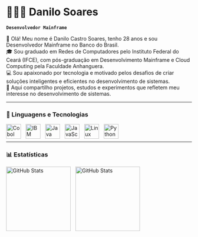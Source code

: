 # 👨🏽‍💻 Danilo Soares

**`Desenvolvedor Mainframe`**

👋 Olá! Meu nome é Danilo Castro Soares, tenho 28 anos e sou Desenvolvedor Mainframe no Banco do Brasil.\
🎓 Sou graduado em Redes de Computadores pelo Instituto Federal do Ceará (IFCE), com pós-graduação em Desenvolvimento Mainframe e Cloud Computing pela Faculdade Anhanguera.\
💻 Sou apaixonado por tecnologia e motivado pelos desafios de criar soluções inteligentes e eficientes no desenvolvimento de sistemas.\
🚀 Aqui compartilho projetos, estudos e experimentos que refletem meu interesse no desenvolvimento de sistemas.

---

### 🤖 Linguagens e Tecnologias

<img 
    align="left" 
    alt="Cobol" 
    title="COBOL"
    width="40px" 
    style="padding-right: 10px;" 
    src="https://www.svgrepo.com/show/339080/cobol-language.svg" 
/>
<img 
    align="left" 
    alt="IBM DB2" 
    title="IBM DB2"
    width="40px" 
    style="padding-right: 10px;" 
    src="https://dbdb.io/media/logos/ibm-db2-vertical.svg" 
/>
<img 
    align="left" 
    alt="Java" 
    title="Java"
    width="40px" 
    style="padding-right: 10px;" 
    src="https://cdn.jsdelivr.net/gh/devicons/devicon@latest/icons/java/java-original.svg" 
/>
<img 
    align="left" 
    alt="JavaScript" 
    title="JavaScript"
    width="40px" 
    style="padding-right: 10px;" 
    src="https://cdn.jsdelivr.net/gh/devicons/devicon@latest/icons/javascript/javascript-original.svg" 
/>
<img 
    align="left" 
    alt="Linux" 
    title="Linux"
    width="40px" 
    style="padding-right: 10px;" 
    src="https://devicon-website.vercel.app/api/linux/original.svg" 
/>
<img 
    align="left" 
    alt="Python" 
    title="Python"
    width="40px" 
    style="padding-right: 10px;" 
    src="https://cdn.jsdelivr.net/gh/devicons/devicon@latest/icons/python/python-original.svg" 
/>

<br/>
<br/>

---

### 📊 Estatísticas

  <img 
    align="left" 
    alt="GitHub Stats" 
    height="175" 
    style="padding-right: 10px;" 
    src="https://github-readme-stats.vercel.app/api?username=danilosoarex&show_icons=true&theme=tokyonight&include_all_commits=true&locale=pt-br" 
  />
<img 
      align="left" 
      alt="GitHub Stats" 
      height="175" 
      src="https://github-readme-stats.vercel.app/api/top-langs/?username=danilosoarex&theme=tokyonight&layout=compact&custom_title=Tecnologias&hide=html&langs_count=9" 
  />
